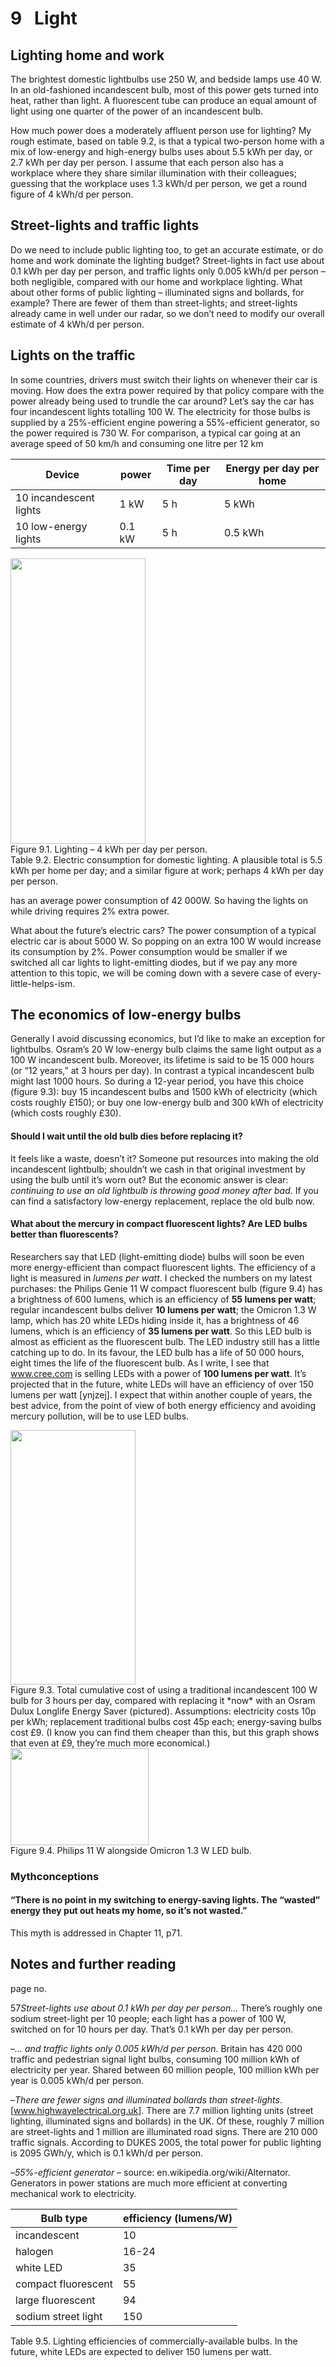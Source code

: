 # 9   Light

## Lighting home and work

The brightest domestic lightbulbs use 250 W, and bedside lamps use 40 W. In an old-fashioned incandescent bulb, most of this power gets turned into heat, rather than light. A fluorescent tube can produce an equal amount of light using one quarter of the power of an incandescent bulb.

How much power does a moderately affluent person use for lighting? My rough estimate, based on table 9.2, is that a typical two-person home with a mix of low-energy and high-energy bulbs uses about 5.5 kWh per day, or 2.7 kWh per day per person. I assume that each person also has a workplace where they share similar illumination with their colleagues; guessing that the workplace uses 1.3 kWh/d per person, we get a round figure of 4 kWh/d per person.

## Street-lights and traffic lights

Do we need to include public lighting too, to get an accurate estimate, or do home and work dominate the lighting budget? Street-lights in fact use about 0.1 kWh per day per person, and traffic lights only 0.005 kWh/d per person – both negligible, compared with our home and workplace lighting. What about other forms of public lighting – illuminated signs and bollards, for example? There are fewer of them than street-lights; and street-lights already came in well under our radar, so we don’t need to modify our overall estimate of 4 kWh/d per person.

## Lights on the traffic

In some countries, drivers must switch their lights on whenever their car is moving. How does the extra power required by that policy compare with the power already being used to trundle the car around? Let’s say the car has four incandescent lights totalling 100 W. The electricity for those bulbs is supplied by a 25%-efficient engine powering a 55%-efficient generator, so the power required is 730 W. For comparison, a typical car going at an average speed of 50 km/h and consuming one litre per 12 km

| Device                 | power  | Time per day | Energy per day per home |
|------------------------|--------|--------------|-------------------------|
| 10 incandescent lights | 1 kW   | 5 h          | 5 kWh                   |
| 10 low-energy lights   | 0.1 kW | 5 h          | 0.5 kWh                 |

<img src="figure67.png" width="216" height="457" />
<div class='caption'><span class="figurenumber">Figure 9.1</span>. Lighting – 4 kWh per day per person.</div>

<div class='caption'><span class="figurenumber">Table 9.2</span>. Electric consumption for domestic lighting. A plausible total is 5.5 kWh per home per day; and a similar figure at work; perhaps 4 kWh per day per person.</div>

has an average power consumption of <span class="red">42 000W</span>. So having the lights on while driving requires 2% extra power.

What about the future’s electric cars? The power consumption of a typical electric car is about 5000 W. So popping on an extra 100 W would increase its consumption by 2%. Power consumption would be smaller if we switched all car lights to light-emitting diodes, but if we pay any more attention to this topic, we will be coming down with a severe case of every-little-helps-ism.

## The economics of low-energy bulbs

Generally I avoid discussing economics, but I’d like to make an exception for lightbulbs. Osram’s 20 W low-energy bulb claims the same light output as a 100 W incandescent bulb. Moreover, its lifetime is said to be 15 000 hours (or “12 years,” at 3 hours per day). In contrast a typical incandescent bulb might last 1000 hours. So during a 12-year period, you have this choice (figure 9.3): buy 15 incandescent bulbs and 1500 kWh of electricity (which costs roughly £150); or buy one low-energy bulb and 300 kWh of electricity (which costs roughly £30).

#### Should I wait until the old bulb dies before replacing it?

It feels like a waste, doesn’t it? Someone put resources into making the old incandescent lightbulb; shouldn’t we cash in that original investment by using the bulb until it’s worn out? But the economic answer is clear: *continuing to use an old lightbulb is throwing good money after bad*. If you can find a satisfactory low-energy replacement, replace the old bulb now.

#### What about the mercury in compact fluorescent lights? Are LED bulbs better than fluorescents?

Researchers say that LED (light-emitting diode) bulbs will soon be even more energy-efficient than compact fluorescent lights. The efficiency of a light is measured in *lumens per watt*. I checked the numbers on my latest purchases: the Philips Genie 11 W compact fluorescent bulb (figure 9.4) has a brightness of 600 lumens, which is an efficiency of **55 lumens per watt**; regular incandescent bulbs deliver **10 lumens per watt**; the Omicron 1.3 W lamp, which has 20 white LEDs hiding inside it, has a brightness of 46 lumens, which is an efficiency of **35 lumens per watt**. So this LED bulb is almost as efficient as the fluorescent bulb. The LED industry still has a little catching up to do. In its favour, the LED bulb has a life of 50 000 hours, eight times the life of the fluorescent bulb. As I write, I see that <span class="websitetitle">www.cree.com</span> is selling LEDs with a power of **100 lumens per watt**. It’s projected that in the future, white LEDs will have an efficiency of over 150 lumens per watt \[<span class="tinylink">ynjzej</span>\]. I expect that within another couple of years, the best advice, from the point of view of both energy efficiency and avoiding mercury pollution, will be to use LED bulbs.

<img src="figure68.png" width="200" height="407" />
<div class='caption'><span class="figurenumber">Figure 9.3</span>. Total cumulative cost of using a traditional incandescent 100 W bulb for 3 hours per day, compared with replacing it *now* with an Osram Dulux Longlife Energy Saver (pictured). Assumptions: electricity costs 10p per kWh; replacement traditional bulbs cost 45p each; energy-saving bulbs cost £9. (I know you can find them cheaper than this, but this graph shows that even at £9, they’re much more economical.)</div>

<img src="figure69.png" width="221" height="155" />
<div class='caption'><span class="figurenumber">Figure 9.4</span>. Philips 11 W alongside Omicron 1.3 W LED bulb.</div>

### Mythconceptions

#### “There is no point in my switching to energy-saving lights. The “wasted” energy they put out heats my home, so it’s not wasted.”

This myth is addressed in Chapter 11, p71.

## Notes and further reading

page no.

<span class="mark">57</span>*Street-lights use about 0.1 kWh per day per person...* There’s roughly one sodium street-light per 10 people; each light has a power of 100 W, switched on for 10 hours per day. That’s 0.1 kWh per day per person.

<span class="mark">–</span>*... and traffic lights only 0.005 kWh/d per person*. Britain has 420 000 traffic and pedestrian signal light bulbs, consuming 100 million kWh of electricity per year. Shared between 60 million people, 100 million kWh per year is 0.005 kWh/d per person.

<span class="mark">–</span>*There are fewer signs and illuminated bollards than street-lights*. \[<span class="websitetitle">www.highwayelectrical.org.uk</span>\]. There are 7.7 million lighting units (street lighting, illuminated signs and bollards) in the UK. Of these, roughly 7 million are street-lights and 1 million are illuminated road signs. There are 210 000 traffic signals. According to DUKES 2005, the total power for public lighting is 2095 GWh/y, which is 0.1 kWh/d per person.

<span class="mark">–</span>*55%-efficient generator* – source: <span class="websitetitle">en.wikipedia.org/wiki/Alternator</span>. Generators in power stations are much more efficient at converting mechanical work to electricity.

| Bulb type           | efficiency (lumens/W) |
|---------------------|-----------------------|
| incandescent        | 10                    |
| halogen             | 16-24                 |
| white LED           | 35                    |
| compact fluorescent | 55                    |
| large fluorescent   | 94                    |
| sodium street light | 150                   |

<div class='caption'><span class="figurenumber">Table 9.5</span>. Lighting efficiencies of commercially-available bulbs. In the future, white LEDs are expected to deliver 150 lumens per watt.</div>
